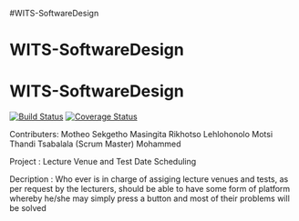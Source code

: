 #WITS-SoftwareDesign
# WITS-SoftwareDesign
# WITS-SoftwareDesign
[![Build Status](https://travis-ci.org/MS35/WITS-SoftwareDesign.svg?branch=dev)](https://travis-ci.org/MS35/WITS-SoftwareDesign)
<a href='https://coveralls.io/github/MS35/WITS-SoftwareDesign?branch=dev'>
<img src='https://coveralls.io/repos/github/MS35/WITS-SoftwareDesign/badge.svg?branch=dev' alt='Coverage Status' />
</a>

Contributers: Motheo Sekgetho
              Masingita Rikhotso
              Lehlohonolo Motsi
              Thandi Tsabalala (Scrum Master)
              Mohammed 
              
Project     : Lecture Venue and Test Date Scheduling

Decription  : Who ever is in charge of assiging lecture venues and
              tests, as per request by the lecturers, should
              be able to have some form of platform whereby he/she
              may simply press a button and most of their problems will be solved
              
